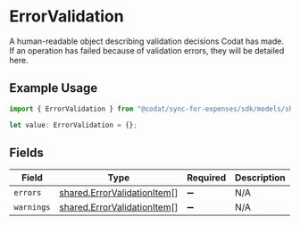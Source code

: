 # ErrorValidation

A human-readable object describing validation decisions Codat has made. If an operation has failed because of validation errors, they will be detailed here.

## Example Usage

```typescript
import { ErrorValidation } from "@codat/sync-for-expenses/sdk/models/shared";

let value: ErrorValidation = {};
```

## Fields

| Field                                                                             | Type                                                                              | Required                                                                          | Description                                                                       |
| --------------------------------------------------------------------------------- | --------------------------------------------------------------------------------- | --------------------------------------------------------------------------------- | --------------------------------------------------------------------------------- |
| `errors`                                                                          | [shared.ErrorValidationItem](../../../sdk/models/shared/errorvalidationitem.md)[] | :heavy_minus_sign:                                                                | N/A                                                                               |
| `warnings`                                                                        | [shared.ErrorValidationItem](../../../sdk/models/shared/errorvalidationitem.md)[] | :heavy_minus_sign:                                                                | N/A                                                                               |
